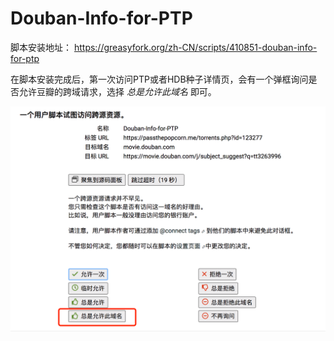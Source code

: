 # Douban-Info-for-PTP

脚本安装地址： https://greasyfork.org/zh-CN/scripts/410851-douban-info-for-ptp

在脚本安装完成后，第一次访问PTP或者HDB种子详情页，会有一个弹框询问是否允许豆瓣的跨域请求，选择 *总是允许此域名* 即可。

![](/assets/cors.png)

